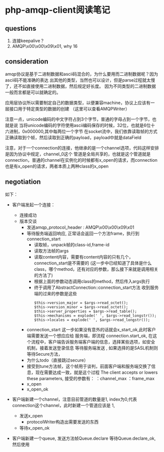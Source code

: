 # php-amqp-client阅读笔记

## questions

1. 连接keepalive？
2. AMQP\x00\x00\x09\x01, why 16


## consideration

amqp协议是基于二进制数据和ascii码混合的，为什么要用而二进制数据呢？因为ascii码不能准确的表达
出其他的类型，当然也可以设计，但是parse过程就太慢了，还不如直接使用二进制数据，然后规定好长度。
因为不同类型的二进制数据一般而言都是可以就确定的。


应用层协议所以需要制定自己的数据类型，以便兼容machine，协议上应该有一层接口用于特定类型的数据的创建
（这里可以查看AMQPWriter）

注意一点，unicode编码的中文字符占到3个字节，普通的字母占到一个字节，也就是说
当将unicode编码的字符使用ascii编码保存的时候，32位，也就是6位十六进制，0x000000,其中每两位一个字节
在socket流中，我们依靠读取帧的方式正确读取到个帧，然后读取到正确的payload，payload中就是dataField

注意，对于一个connection的连接，他继承的是一个channel选项，代码这样安排是因为协议中规定，channel_0这个
管道是全局共享的，也就是这个管道就是connection，普通的channel在实例化的时候都有x_open的请求，而connection
也是有x_open的请求，两者本质上两种class的x_open

## negotiation

如下：

* 客户端发起一个连接：
    * 连接成功
    * 版本交谈
        * 发送amqp_protocol_header : AMQP\x00\x00\x09\x01
        * 等待服务端返回响应, 正常话会返回一个方法frame，执行到connection_start
            * 读取帧，unpack帧的class-id,frame-id
            * 读取方法帧的args
            * 读取content内容，需要有content内容的只有几个，connection_start是不需要的
              (这一步中已经知道了具体是什么class，哪个method，还有对应的参数，那么接下来就是调用相关的方法了)
            * 根据上面的参数动态调用class的method，然后传入args执行
            * 终于调用了AbstractConnection::connection_start方法
              收到服务端的过来的参数是这些
              ```
              $this->version_major = $args->read_octet();
              $this->version_minor = $args->read_octet();
              $this->server_properties = $args->read_table();
              $this->mechanisms = explode(' ', $args->read_longstr());
              $this->locales = explode(' ', $args->read_longstr());
              ```
        * connection_start 这一步如果没有意外的话就会x_start_ok,此时客户端需要发送一个想应应给
          服务端，即流程 connection.start_ok,
          在这个流程中，客户端告诉服务端客户端的信息，选择某些选项，如安全机制，接着发送登录信息
          等待服务端发送 , 如果选择的是SASL机制则等待Secure方法，
        * 为什么todo（直接跳过secure）
        * 接受到tune方法帧，这个帧用于谈判，前面客户端和服务端交换了信息，现在需要达成一致，就是这个过程
          The client accepts or lowers these parameters, 接受的参数有：
          ：channel_max
          ：frame_max
        * x_open
        * x_open_ok
*  客户端新建一个channel，注意目前管道的数量是1, index为0,代表connection这个channel，此时新建一个管道应该是
   1,
   * 发送x_open
     * protocolWriter构造出需要发送的东西
   * 等待x_open_ok

* 客户端新建一个queue,
  发送方法帧Queue.declare
  等待Queue.declare_ok,然后使用
